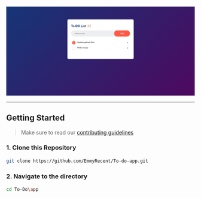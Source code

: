 ![To-Do list app image](<images/Screenshot 2023-10-30 113117.png>)

---

## Getting Started

> Make sure to read our [contributing guidelines](https://github.com/EmmyRecent/To-do-app/blob/main/CONTRIBUTING.md)

### 1\. Clone this Repository

```bash
git clone https://github.com/EmmyRecent/To-do-app.git
```

### 2\. Navigate to the directory

```bash
cd To-Do\app
```

